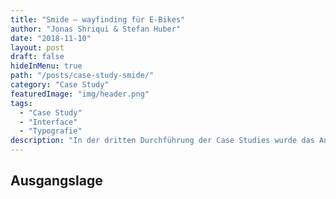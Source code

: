 ```yaml
---
title: "Smide – wayfinding für E-Bikes"
author: "Jonas Shriqui & Stefan Huber"
date: "2018-11-10"
layout: post
draft: false
hideInMenu: true
path: "/posts/case-study-smide/"
category: "Case Study"
featuredImage: "img/header.png"
tags:
  - "Case Study"
  - "Interface"
  - "Typografie"
description: "In der dritten Durchführung der Case Studies wurde das Angebot der in Zürich ansässige shared economy Unternehmung Smide untersucht und deren App konzeptionell um eine Anwendung für eine Smartwatch erweitert."
---
```




## Ausgangslage
